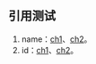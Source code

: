 
## 引用测试
1. name：[ch1](../1/a.md#name1)、[ch2](../1/a.md#name2)。
2. id：[ch1](../1/a.md#id1)、[ch2](../1/a.md#id2)。
